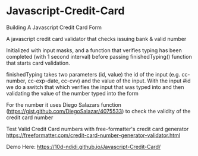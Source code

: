 # Javascript-Credit-Card
Building A Javascript Credit Card Form

A javascript credit card validator that checks issuing bank & valid number

Initialized with input masks, and a function that verifies typing has been completed (with 1 second interval) before passing finishedTyping() function that starts card validation. 

finishedTyping takes two parameters (id, value) the id of the input (e.g. cc-number, cc-exp-date, cc-cvv) and the value of the input. 
  With the input #id we do a switch that which verifies the input that was typed into and then validating the value of the number typed       into the form

For the number it uses Diego Salazars function (https://gist.github.com/DiegoSalazar/4075533) to check the validity of the credit card number 



Test Valid Credit Card numbers with free-formatter's credit card generator
https://freeformatter.com/credit-card-number-generator-validator.html



Demo Here:
https://10d-ndidi.github.io/Javascript-Credit-Card/


